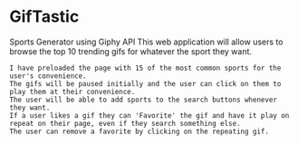 # GifTastic

Sports Generator using Giphy API
This web application will allow users to browse the top 10 trending gifs for whatever the sport they want. 

    I have preloaded the page with 15 of the most common sports for the user's convenience. 
    The gifs will be paused initially and the user can click on them to play them at their convenience. 
    The user will be able to add sports to the search buttons whenever they want. 
    If a user likes a gif they can 'Favorite' the gif and have it play on repeat on their page, even if they search something else.
    The user can remove a favorite by clicking on the repeating gif. 
    